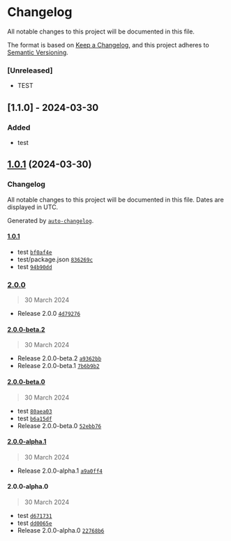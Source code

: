 # Changelog

All notable changes to this project will be documented in this file.

The format is based on [Keep a Changelog](https://keepachangelog.com/en/1.1.0/),
and this project adheres to [Semantic Versioning](https://semver.org/spec/v2.0.0.html).

### [Unreleased]

- TEST

## [1.1.0] - 2024-03-30

### Added

- test

## [1.0.1](https://github.com/Ru1ers/release-it-test/compare/2.0.0...1.0.1) (2024-03-30)

### Changelog

All notable changes to this project will be documented in this file. Dates are displayed in UTC.

Generated by [`auto-changelog`](https://github.com/CookPete/auto-changelog).

#### [1.0.1](https://github.com/Ru1ers/release-it-test/compare/2.0.0...1.0.1)

- test [`bf0af4e`](https://github.com/Ru1ers/release-it-test/commit/bf0af4e29b3dff5a62d39911ce6be6e8205621e3)
- test/package.json [`836269c`](https://github.com/Ru1ers/release-it-test/commit/836269c7997b3cee79e01f6b9dfa8040821c70e3)
- test [`94b90dd`](https://github.com/Ru1ers/release-it-test/commit/94b90dd1526e73bc3908dede1baaa83484e22829)

### [2.0.0](https://github.com/Ru1ers/release-it-test/compare/2.0.0-beta.2...2.0.0)

> 30 March 2024

- Release 2.0.0 [`4d79276`](https://github.com/Ru1ers/release-it-test/commit/4d79276ed491cb8d4b8e8c420058797fa9b0f63b)

#### [2.0.0-beta.2](https://github.com/Ru1ers/release-it-test/compare/2.0.0-beta.0...2.0.0-beta.2)

> 30 March 2024

- Release 2.0.0-beta.2 [`a9362bb`](https://github.com/Ru1ers/release-it-test/commit/a9362bb34c92b113a3bfbf1c0524cd0967d6bcb2)
- Release 2.0.0-beta.1 [`7b6b9b2`](https://github.com/Ru1ers/release-it-test/commit/7b6b9b203960da571304bc63c8423f1332c3508c)

#### [2.0.0-beta.0](https://github.com/Ru1ers/release-it-test/compare/2.0.0-alpha.1...2.0.0-beta.0)

> 30 March 2024

- test [`80aea03`](https://github.com/Ru1ers/release-it-test/commit/80aea03fb005a389a4b600e3daeb265384e58d73)
- test [`b6a15df`](https://github.com/Ru1ers/release-it-test/commit/b6a15dffaa72b7c5b283bad4adc5c47905ef2569)
- Release 2.0.0-beta.0 [`52ebb76`](https://github.com/Ru1ers/release-it-test/commit/52ebb7670b6ed83e9b4acda27d78e9104e7341b4)

#### [2.0.0-alpha.1](https://github.com/Ru1ers/release-it-test/compare/2.0.0-alpha.0...2.0.0-alpha.1)

> 30 March 2024

- Release 2.0.0-alpha.1 [`a9a0ff4`](https://github.com/Ru1ers/release-it-test/commit/a9a0ff4adc7ca488bb3ffa734ce06bb5bfe6bf07)

#### 2.0.0-alpha.0

> 30 March 2024

- test [`d671731`](https://github.com/Ru1ers/release-it-test/commit/d67173133b92eb26615765b111de9407261f4db4)
- test [`dd0065e`](https://github.com/Ru1ers/release-it-test/commit/dd0065ee1a69afc64d87a5beaa3868dd4deb5d96)
- Release 2.0.0-alpha.0 [`22768b6`](https://github.com/Ru1ers/release-it-test/commit/22768b6bab4b83580701df3392177bae967136a7)
